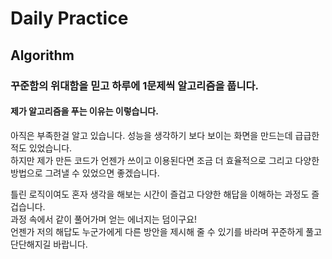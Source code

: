 # Daily Practice

## Algorithm

### 꾸준함의 위대함을 믿고 하루에 1문제씩 알고리즘을 풉니다. 

#### 제가 알고리즘을 푸는 이유는 이렇습니다.
아직은 부족한걸 알고 있습니다. 성능을 생각하기 보다 보이는 화면을 만드는데 급급한적도 있었습니다.
<br/>하지만 제가 만든 코드가 언젠가 쓰이고 이용된다면 조금 더 효율적으로 그리고 다양한 방법으로 그려낼 수 있었으면 좋겠습니다.

틀린 로직이여도 혼자 생각을 해보는 시간이 즐겁고 다양한 해답을 이해하는 과정도 즐겁습니다.
<br/>과정 속에서 같이 풀어가며 얻는 에너지는 덤이구요!
<br/>언젠가 저의 해답도 누군가에게 다른 방안을 제시해 줄 수 있기를 바라며 꾸준하게 풀고 단단해지길 바랍니다. 
